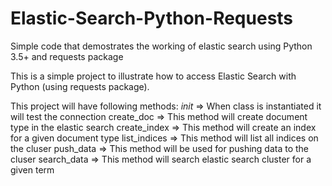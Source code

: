 # Elastic-Search-Python-Requests
Simple code that demostrates the working of elastic search using Python 3.5+ and requests package

This is a simple project to illustrate how to access Elastic Search with Python (using requests package). 

This project will have following methods:
     _init_       => When class is instantiated it will test the connection
    create_doc   => This method will create document type in the elastic search
    create_index => This method will create an index for a given document type
    list_indices => This method will list all indices on the cluser
    push_data    => This method will be used for pushing data to the cluser
    search_data  => This method will search elastic search cluster for a given term

